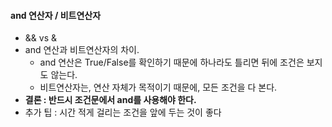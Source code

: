 #### and 연산자 / 비트연산자

- && vs &
- and 연산과 비트연산자의 차이.
  - and 연산은 True/False를 확인하기 때문에 하나라도 틀리면 뒤에 조건은 보지도 않는다.
  - 비트연산자는, 연산 자체가 목적이기 때문에, 모든 조건을 다 본다.
- **결론 : 반드시 조건문에서 and를 사용해야 한다.**
- 추가 팁 : 시간 적게 걸리는 조건을 앞에 두는 것이 좋다
